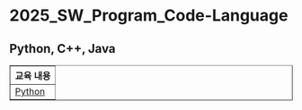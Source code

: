 <h1>2025_SW_Program_Code-Language</h1>
<h2>Python, C++, Java</h2>
<table border="1">
    <tr>
        <th>교육 내용</th>
    </tr>
    <tr>
        <td><a href="">Python</a></td>
    </tr>
</table>
